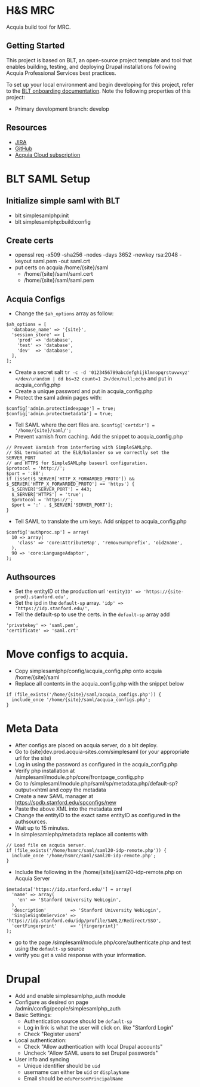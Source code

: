 # H&S MRC

Acquia build tool for MRC.

## Getting Started

This project is based on BLT, an open-source project template and tool that enables building, testing, and deploying Drupal installations following Acquia Professional Services best practices.

To set up your local environment and begin developing for this project, refer to the [BLT onboarding documentation](http://blt.readthedocs.io/en/latest/readme/onboarding/). Note the following properties of this project:
* Primary development branch: develop



## Resources

* [JIRA](https://stanfordits.atlassian.net/projects/HSDO/summary)
* [GitHub](https://github.com/SU-HSDO)
* [Acquia Cloud subscription](https://cloud.acquia.com/app/develop/applications/da258bdd-13f9-40de-bce9-ebd55e5060dc)


# BLT SAML Setup

## Initialize simple saml with BLT
* blt simplesamlphp:init
* blt simplesamlphp:build:config

## Create certs
* openssl req -x509 -sha256 -nodes -days 3652 -newkey rsa:2048 -keyout saml.pem -out saml.crt
* put certs on acquia /home/{site}/saml
    * /home/{site}/saml/saml.cert
    * /home/{site}/saml/saml.pem

## Acquia Configs
* Change the `$ah_options` array as follow:
```
$ah_options = [
  'database_name' => '{site}',
  'session_store' => [
    'prod' => 'database',
    'test' => 'database',
    'dev'  => 'database',
  ],
];
```
* Create a secret salt `tr -c -d '0123456789abcdefghijklmnopqrstuvwxyz' </dev/urandom | dd bs=32 count=1 2>/dev/null;echo` and put in acquia_config.php
* Create a unique password and put in acquia_config.php 
* Protect the saml admin pages with:
```
$config['admin.protectindexpage'] = true;
$config['admin.protectmetadata'] = true;
```
* Tell SAML where the cert files are. `$config['certdir'] = '/home/{site}/saml/';`
* Prevent varnish from caching. Add the snippet to acquia_config.php
```
// Prevent Varnish from interfering with SimpleSAMLphp.
// SSL terminated at the ELB/balancer so we correctly set the SERVER_PORT
// and HTTPS for SimpleSAMLphp baseurl configuration.
$protocol = 'http://';
$port = ':80';
if (isset($_SERVER['HTTP_X_FORWARDED_PROTO']) && $_SERVER['HTTP_X_FORWARDED_PROTO'] == 'https') {
  $_SERVER['SERVER_PORT'] = 443;
  $_SERVER['HTTPS'] = 'true';
  $protocol = 'https://';
  $port = ':' . $_SERVER['SERVER_PORT'];
}
```
* Tell SAML to translate the urn keys. Add snippet to acquia_config.php
```
$config['authproc.sp'] = array(
  10 => array(
    'class' => 'core:AttributeMap', 'removeurnprefix', 'oid2name',
  ),
  90 => 'core:LanguageAdaptor',
);
```

## Authsources
* Set the entityID ot the production url `'entityID' => 'https://{site-prod}.stanford.edu',`
* Set the ipd in the `default-sp` array. `'idp' => 'https://idp.stanford.edu/',`
* Tell the default-sp to use the certs. in the `default-sp` array add
```
'privatekey' => 'saml.pem',
'certificate' => 'saml.crt'
```

# Move configs to acquia.
* Copy simplesamlphp/config/acquia_config.php onto acquia /home/{site}/saml
* Replace all contents in the acquia_config.php with the snippet below
```
if (file_exists('/home/{site}/saml/acquia_configs.php')) {
  include_once '/home/{site}/saml/acquia_configs.php';
}
```

# Meta Data
* After configs are placed on acquia server, do a blt deploy.
* Go to {site}dev.prod.acquia-sites.com/simplesaml (or your appropriate url for the site)
* Log in using the password as configured in the acquia_config.php
* Verify php installation at /simplesaml/module.php/core/frontpage_config.php
* Go to /simplesaml/module.php/saml/sp/metadata.php/default-sp?output=xhtml and copy the metadata
* Create a new SAML manager at https://spdb.stanford.edu/spconfigs/new
* Paste the above XML into the metadata xml
* Change the entityID to the exact same entityID as configured in the authsources.
* Wait up to 15 minutes.
* In simplesamlephp/metadata replace all contents with 
```
// Load file on acquia server.
if (file_exists('/home/hsmrc/saml/saml20-idp-remote.php')) {
  include_once '/home/hsmrc/saml/saml20-idp-remote.php';
}
```
* Include the following in the /home/{site}/saml20-idp-remote.php on Acquia Server
```
$metadata['https://idp.stanford.edu/'] = array(
  'name' => array(
    'en' => 'Stanford University WebLogin',
  ),
  'description'         => 'Stanford University WebLogin',
  'SingleSignOnService' => 'https://idp.stanford.edu/idp/profile/SAML2/Redirect/SSO',
  'certFingerprint'     => '{fingerprint}'
);
```
* go to the page /simplesaml/module.php/core/authenticate.php and test using the `default-sp` source
* verify you get a valid response with your information.

# Drupal
* Add and enable simplesamlphp_auth module
* Configure as desired on page /admin/config/people/simplesamlphp_auth
* Basic Settings:
    * Authentication source should be `default-sp`
    * Log in link is what the user will click on. like "Stanford Login"
    * Check "Register users"
* Local authentication:
    * Check "Allow authentication with local Drupal accounts"
    * Uncheck "Allow SAML users to set Drupal passwords"
* User info and syncing
    * Unique identifier should be `uid`
    * username can either be `uid` or `displayName`
    * Email should be `eduPersonPrincipalName`
